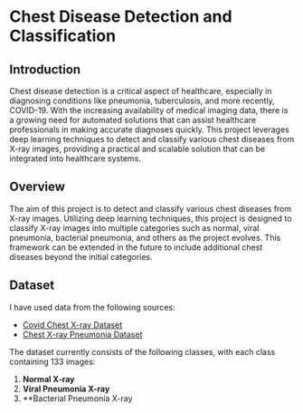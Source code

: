 # Chest Disease Detection and Classification

## Introduction

Chest disease detection is a critical aspect of healthcare, especially in diagnosing conditions like pneumonia, tuberculosis, and more recently, COVID-19. With the increasing availability of medical imaging data, there is a growing need for automated solutions that can assist healthcare professionals in making accurate diagnoses quickly. This project leverages deep learning techniques to detect and classify various chest diseases from X-ray images, providing a practical and scalable solution that can be integrated into healthcare systems.

## Overview

The aim of this project is to detect and classify various chest diseases from X-ray images. Utilizing deep learning techniques, this project is designed to classify X-ray images into multiple categories such as normal, viral pneumonia, bacterial pneumonia, and others as the project evolves. This framework can be extended in the future to include additional chest diseases beyond the initial categories.

## Dataset

I have used data from the following sources:

- [Covid Chest X-ray Dataset](https://github.com/ieee8023/covid-chestxray-dataset)
- [Chest X-ray Pneumonia Dataset](https://www.kaggle.com/paultimothymooney/chest-xray-pneumonia)

The dataset currently consists of the following classes, with each class containing 133 images:

1. **Normal X-ray**
2. **Viral Pneumonia X-ray**
3. **Bacterial Pneumonia X-ray
